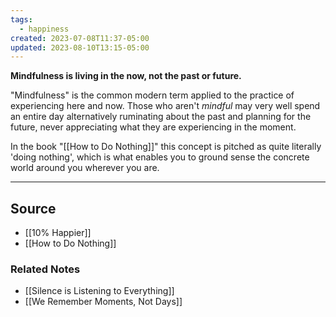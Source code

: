 ```yaml
---
tags:
  - happiness
created: 2023-07-08T11:37-05:00
updated: 2023-08-10T13:15-05:00
---
```

**Mindfulness is living in the now, not the past or future.**

"Mindfulness" is the common modern term applied to the practice of experiencing here and now. Those who aren't *mindful* may very well spend an entire day alternatively ruminating about the past and planning for the future, never appreciating what they are experiencing in the moment. 

In the book "[[How to Do Nothing]]" this concept is pitched as quite literally 'doing nothing', which is what enables you to ground sense the concrete world around you wherever you are.

---

## Source
- [[10% Happier]]
- [[How to Do Nothing]]

### Related Notes
- [[Silence is Listening to Everything]] 
- [[We Remember Moments, Not Days]]